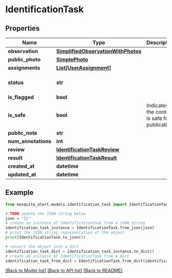 # IdentificationTask


## Properties

Name | Type | Description | Notes
------------ | ------------- | ------------- | -------------
**observation** | [**SimplifiedObservationWithPhotos**](SimplifiedObservationWithPhotos.md) |  | [readonly] 
**public_photo** | [**SimplePhoto**](SimplePhoto.md) |  | [readonly] 
**assignments** | [**List[UserAssignment]**](UserAssignment.md) |  | [readonly] 
**status** | **str** |  | [readonly] [default to 'open']
**is_flagged** | **bool** |  | [readonly] 
**is_safe** | **bool** | Indicates if the content is safe for publication. | [readonly] 
**public_note** | **str** |  | [readonly] 
**num_annotations** | **int** |  | [readonly] 
**review** | [**IdentificationTaskReview**](IdentificationTaskReview.md) |  | [readonly] 
**result** | [**IdentificationTaskResult**](IdentificationTaskResult.md) |  | [readonly] 
**created_at** | **datetime** |  | [readonly] 
**updated_at** | **datetime** |  | [readonly] 

## Example

```python
from mosquito_alert.models.identification_task import IdentificationTask

# TODO update the JSON string below
json = "{}"
# create an instance of IdentificationTask from a JSON string
identification_task_instance = IdentificationTask.from_json(json)
# print the JSON string representation of the object
print(IdentificationTask.to_json())

# convert the object into a dict
identification_task_dict = identification_task_instance.to_dict()
# create an instance of IdentificationTask from a dict
identification_task_from_dict = IdentificationTask.from_dict(identification_task_dict)
```
[[Back to Model list]](../README.md#documentation-for-models) [[Back to API list]](../README.md#documentation-for-api-endpoints) [[Back to README]](../README.md)


